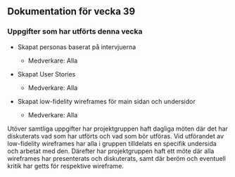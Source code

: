 ## Dokumentation för vecka 39

### Uppgifter som har utförts denna vecka

- Skapat personas baserat på intervjuerna
    - Medverkare: Alla

- Skapat User Stories
    - Medverkare: Alla

- Skapat low-fidelity wireframes för main sidan och undersidor
    - Medverkare: Alla

Utöver samtliga uppgifter har projektgruppen haft dagliga möten där det har diskuterats vad som har utförts och vad som bör utföras. Vid utförandet av low-fidelity wireframes har alla i gruppen tilldelats en specifik undersida och arbetat med den. Därefter har projektgruppen haft ett möte där alla wireframes har presenterats och diskuterats, samt där beröm och eventuell kritik har getts för respektive wireframe.